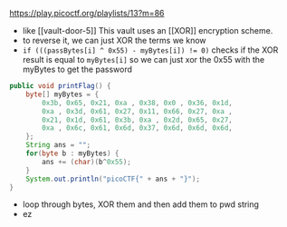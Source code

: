https://play.picoctf.org/playlists/13?m=86
- like [[vault-door-5]]
This vault uses an [[XOR]] encryption scheme.
- to reverse it, we can just XOR the terms we know
- `if (((passBytes[i] ^ 0x55) - myBytes[i]) != 0)` checks if the XOR result is equal to `myBytes[i]` so we can just xor the 0x55 with the myBytes to get the password
```java
public void printFlag() {
	byte[] myBytes = {
		0x3b, 0x65, 0x21, 0xa , 0x38, 0x0 , 0x36, 0x1d,
		0xa , 0x3d, 0x61, 0x27, 0x11, 0x66, 0x27, 0xa ,
		0x21, 0x1d, 0x61, 0x3b, 0xa , 0x2d, 0x65, 0x27,
		0xa , 0x6c, 0x61, 0x6d, 0x37, 0x6d, 0x6d, 0x6d,
	};
	String ans = "";
	for(byte b : myBytes) {
		ans += (char)(b^0x55);
	}
	System.out.println("picoCTF{" + ans + "}");
}
```
- loop through bytes, XOR them and then add them to pwd string
- ez